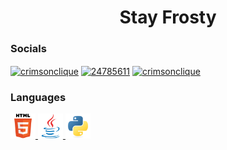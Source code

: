 <h1 align="center">Stay Frosty</h1>
<h3 align="left">Socials</h3>
<p align="left">
<a href="https://dev.to/shxh" target="blank"><img align="center" src="https://d2fltix0v2e0sb.cloudfront.net/dev-black.png" alt="crimsonclique" height="30" width="40" /></a>
<a href="https://stackoverflow.com/users/24785611" target="blank"><img align="center" src="https://raw.githubusercontent.com/rahuldkjain/github-profile-readme-generator/master/src/images/icons/Social/stack-overflow.svg" alt="24785611" height="30" width="40" /></a>
<a href="https://www.leetcode.com/shxh" target="blank"><img align="center" src="https://raw.githubusercontent.com/rahuldkjain/github-profile-readme-generator/master/src/images/icons/Social/leet-code.svg" alt="crimsonclique" height="30" width="40" /></a>
</p>

<h3 align="left">Languages</h3>
<p align="left"> <a href="https://www.w3.org/html/" target="_blank" rel="noreferrer"> <img src="https://raw.githubusercontent.com/devicons/devicon/master/icons/html5/html5-original-wordmark.svg" alt="html5" width="40" height="40"/> </a> <a href="https://www.java.com" target="_blank" rel="noreferrer"> <img src="https://raw.githubusercontent.com/devicons/devicon/master/icons/java/java-original.svg" alt="java" width="40" height="40"/> </a> <a href="https://www.python.org" target="_blank" rel="noreferrer"> <img src="https://raw.githubusercontent.com/devicons/devicon/master/icons/python/python-original.svg" alt="python" width="40" height="40"/> </a> </p>
